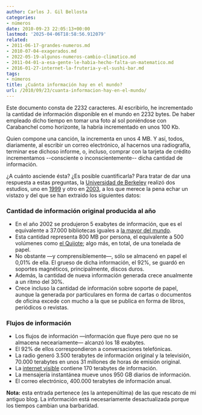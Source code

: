 ```yaml
---
author: Carlos J. Gil Bellosta
categories:
- números
date: 2010-09-23 22:05:13+00:00
lastmod: '2025-04-06T18:58:56.912079'
related:
- 2011-06-17-grandes-numeros.md
- 2010-07-04-exagerados.md
- 2022-05-19-algunos-numeros-cambio-climatico.md
- 2011-04-01-a-esa-gente-le-habia-hecho-falta-un-matematico.md
- 2016-01-27-internet-la-fruteria-y-el-sushi-bar.md
tags:
- números
title: ¿Cuánta información hay en el mundo?
url: /2010/09/23/cuanta-informacion-hay-en-el-mundo/
---
```


Este documento consta de 2232 caracteres. Al escribirlo, he incrementado la cantidad de información disponible en el mundo en 2232 bytes. De haber empleado dicho tiempo en tomar una foto al sol poniéndose con Carabanchel como horizonte, la habría incrementado en unos 100 Kb.

Quien compone una canción, la incrementa en unos 4 MB. Y así, todos, diariamente, al escribir un correo electrónico, al hacernos una radiografía, terminar ese dichoso informe, o, incluso, comprar con la tarjeta de crédito incrementamos --consciente o inconscientemente-- dicha cantidad de información.

¿A cuánto asciende ésta? ¿Es posible cuantificarla? Para tratar de dar una respuesta a estas preguntas, la [Universidad de Berkeley](http://www.berkeley.edu) realizó dos estudios, uno en [1999](http://www2.sims.berkeley.edu/research/projects/how-much-info/index.html) y otro en [2003](http://www2.sims.berkeley.edu/research/projects/how-much-info-2003/), a los que merece la pena echar un vistazo y del que se han extraido los siguientes datos:


### Cantidad de información original producida al año

* En el año 2002 se produjeron 5 exabytes de información, que es el equivalente a 37.000 bibliotecas iguales a [la mayor del mundo](http://www.loc.gov).
* Esta cantidad representa 800 MB por persona, el equivalente a 500 volúmenes como [el Quijote](http://www.planetalibro.com.ar/ebooks/eam/ebook_view.php?ebooks_books_id=40); algo más, en total, de una tonelada de papel.
* No obstante —y comprensiblemente—, sólo se almacenó en papel el 0,01% de ella. El grueso de dicha información, el 92%, se guardó en soportes magnéticos, principalmente, discos duros.
* Además, la cantidad de nueva información generada crece anualmente a un ritmo del 30%.
* Crece incluso la cantidad de información sobre soporte de papel, aunque la generada por particulares en forma de cartas o documentos de oficina excede con mucho a la que se publica en forma de libros, periódicos o revistas.

### Flujos de información

* Los flujos de información —información que fluye pero que no se almacena neceariamente— alcanzó los 18 exabytes.
* El 92% de ellos correspondieron a conversaciones telefónicas.
* La radio generó 3.500 terabytes de información original y la televisión, 70.000 terabytes en unos 31 millones de horas de emisión original.
* La [internet visible](http://www.absysnet.com/tema/tema34.html) contiene 170 terabytes de información.
* La mensajería instantánea mueve unos 950 GB diarios de información.
* El correo electrónico, 400.000 terabytes de información anual.

**Nota:** esta entrada pertenece (es la antepenúltima) de las que rescato de mi antiguo blog. La información está necesariamente desactualizada porque los tiempos cambian una barbaridad.